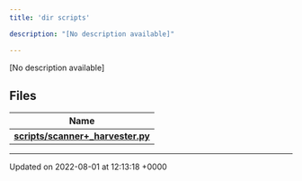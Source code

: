 ```yaml
---
title: 'dir scripts'

description: "[No description available]"

---
```







[No description available]

## Files

| Name           |
| -------------- |
| **[scripts/scanner+_harvester.py](/documentation/code/files/scanner_09__harvester_8py/#file-scanner+-harvester.py)**  |






-------------------------------

Updated on 2022-08-01 at 12:13:18 +0000
